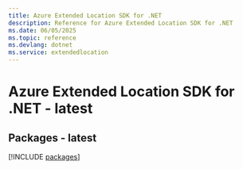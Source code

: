 ```yaml
---
title: Azure Extended Location SDK for .NET
description: Reference for Azure Extended Location SDK for .NET
ms.date: 06/05/2025
ms.topic: reference
ms.devlang: dotnet
ms.service: extendedlocation
---
```

# Azure Extended Location SDK for .NET - latest
## Packages - latest
[!INCLUDE [packages](extended-location-index.md)]